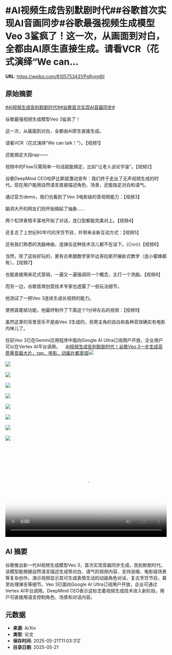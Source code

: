 # #AI视频生成告别默剧时代##谷歌首次实现AI音画同步#谷歌最强视频生成模型Veo 3鲨疯了！这一次，从画面到对白，全都由AI原生直接生成。请看VCR（花式演绎“We can...

**URL**: https://weibo.com/6105753431/PsRyjm6lI

## 原始摘要

<a href="https://m.weibo.cn/search?containerid=231522type%3D1%26t%3D10%26q%3D%23AI%E8%A7%86%E9%A2%91%E7%94%9F%E6%88%90%E5%91%8A%E5%88%AB%E9%BB%98%E5%89%A7%E6%97%B6%E4%BB%A3%23&amp;extparam=%23AI%E8%A7%86%E9%A2%91%E7%94%9F%E6%88%90%E5%91%8A%E5%88%AB%E9%BB%98%E5%89%A7%E6%97%B6%E4%BB%A3%23" data-hide=""><span class="surl-text">#AI视频生成告别默剧时代#</span></a><a href="https://m.weibo.cn/search?containerid=231522type%3D1%26t%3D10%26q%3D%23%E8%B0%B7%E6%AD%8C%E9%A6%96%E6%AC%A1%E5%AE%9E%E7%8E%B0AI%E9%9F%B3%E7%94%BB%E5%90%8C%E6%AD%A5%23&amp;extparam=%23%E8%B0%B7%E6%AD%8C%E9%A6%96%E6%AC%A1%E5%AE%9E%E7%8E%B0AI%E9%9F%B3%E7%94%BB%E5%90%8C%E6%AD%A5%23" data-hide=""><span class="surl-text">#谷歌首次实现AI音画同步#</span></a><br><br>谷歌最强视频生成模型Veo 3鲨疯了！<br><br>这一次，从画面到对白，全都由AI原生直接生成。<br><br>请看VCR（花式演绎“We can talk！”）。【视频1】<br><br>还能搞定大段rap——<br><br>视频中的Flow只需简单一句话就能搞定，比如“让老人谈论宇宙”。【视频2】<br><br>谷歌DeepMind CEO哈萨比斯就激动宣布：我们终于走出了无声视频生成的时代。现在用户能用自然语言直接描述角色、场景，还能指定对白和语气。<br><br>通过官方demo，我们也看到了Veo 3电影级的音视频能力：【视频3】<br><br>脑洞大开的网友们则开始搞起了抽象……<br><br>两个松饼表情丰富地开始了对话，连口型都能完美对上。【视频4】<br><br>还复古了上世纪80年代的烹饪节目，并带来全新互动方式：【视频5】<br><br>还有我们熟悉的洗脑神曲，连弹舌这种技术活儿都不在话下。(⊙o⊙)【视频6】<br><br>当然，除了这些好玩的，更有古希腊数学家毕达哥拉斯开展新式教学（连小蜜蜂都有）。【视频7】<br><br>也能直接用来花式营销，一遍又一遍强调同一个概念，主打一个洗脑。【视频8】<br><br>而另一边，谷歌首席创意技术专家也透露了一些玩法细节。<br><br>他测试了一把Veo 3连续生成长视频的能力。<br><br>使用首尾帧功能，他最终制作了下面这个1分钟左右的视频：【视频9】<br><br>虽然这里的背景音乐不是由Veo 3生成的，但男主角的自白和各种音效确实有电影内味儿了。<br><br>目前Veo 3已在Gemini应用程序中面向Google AI Ultra订阅用户开放，企业用户可以在Vertex AI平台调用。<a href="https://weibo.cn/sinaurl?u=https%3A%2F%2Fmp.weixin.qq.com%2Fs%2F9a95VEPFgt70KUd6BgPsZA" data-hide=""><span class="url-icon"><img style="width: 1rem;height: 1rem" src="https://h5.sinaimg.cn/upload/2015/09/25/3/timeline_card_small_web_default.png" referrerpolicy="no-referrer"></span><span class="surl-text">AI视频生成告别默剧时代！谷歌Veo 3一步生成高质量音画大片，rap、电影、动画片都拿捏</span></a><img style="" src="https://tvax4.sinaimg.cn/large/006Fd7o3ly1i1n8gx13flj31hc0u076v.jpg" referrerpolicy="no-referrer"><br><br><img style="" src="https://tvax3.sinaimg.cn/large/006Fd7o3ly1i1n8gydiu8j30zk0k0wfb.jpg" referrerpolicy="no-referrer"><br><br><img style="" src="https://tvax1.sinaimg.cn/large/006Fd7o3ly1i1n8h1gt84j31hc0u0q4v.jpg" referrerpolicy="no-referrer"><br><br><img style="" src="https://tvax4.sinaimg.cn/large/006Fd7o3ly1i1n8gz22w3j30zk0k0ab9.jpg" referrerpolicy="no-referrer"><br><br><img style="" src="https://tvax3.sinaimg.cn/large/006Fd7o3ly1i1n8gt9b90j30zk0k00tq.jpg" referrerpolicy="no-referrer"><br><br><img style="" src="https://tvax2.sinaimg.cn/large/006Fd7o3ly1i1n8gvr6gdj31hc0u00ud.jpg" referrerpolicy="no-referrer"><br><br><img style="" src="https://tvax1.sinaimg.cn/large/006Fd7o3ly1i1n8h068blj30zk0k0abr.jpg" referrerpolicy="no-referrer"><br><br><img style="" src="https://tvax1.sinaimg.cn/large/006Fd7o3ly1i1n8gua4xcj31hc0u0ac4.jpg" referrerpolicy="no-referrer"><br><br><img style="" src="https://tvax3.sinaimg.cn/large/006Fd7o3ly1i1n8gz5hzdj30zk0k00ti.jpg" referrerpolicy="no-referrer"><br><br><br clear="both"><div style="clear: both"></div><video controls="controls" poster="https://tvax3.sinaimg.cn/orj480/006Fd7o3ly1i1n8gwdkf5j31hc0u076v.jpg" style="width: 100%"><source src="https://f.video.weibocdn.com/o0/UOtiyOxGlx08oq5g52WQ01041200DgBj0E010.mp4?label=mp4_720p&amp;template=1280x720.25.0&amp;ori=0&amp;ps=1CwnkDw1GXwCQx&amp;Expires=1747828736&amp;ssig=X72%2BW3Tv86&amp;KID=unistore,video"><source src="https://f.video.weibocdn.com/o0/MN3OkPJwlx08oq5egdnq01041200l7UW0E010.mp4?label=mp4_hd&amp;template=852x480.25.0&amp;ori=0&amp;ps=1CwnkDw1GXwCQx&amp;Expires=1747828736&amp;ssig=Kmp6zWCclV&amp;KID=unistore,video"><source src="https://f.video.weibocdn.com/o0/bnFdIGNolx08oq5e0Os801041200diOP0E010.mp4?label=mp4_ld&amp;template=640x360.25.0&amp;ori=0&amp;ps=1CwnkDw1GXwCQx&amp;Expires=1747828736&amp;ssig=1pXV6IrtjV&amp;KID=unistore,video"><p>视频无法显示，请前往<a href="https://video.weibo.com/show?fid=1034%3A5168784164716554" target="_blank" rel="noopener noreferrer">微博视频</a>观看。</p></video>

## AI 摘要

谷歌推出新一代AI视频生成模型Veo 3，首次实现音画同步生成，告别默剧时代。该模型能根据自然语言描述生成带对白、语气的视频内容，支持说唱、电影级场景等复杂创作。演示视频显示其可生成表情生动的动画角色对话、复古烹饪节目，甚至处理弹舌等细节。Veo 3已面向Google AI Ultra订阅用户开放，企业可通过Vertex AI平台调用。DeepMind CEO表示这标志着视频生成技术进入新阶段，用户可直接用语言控制角色、场景和对话内容。

## 元数据

- **来源**: ArXiv
- **类型**: 论文
- **保存时间**: 2025-05-21T11:03:31Z
- **目录日期**: 2025-05-21
